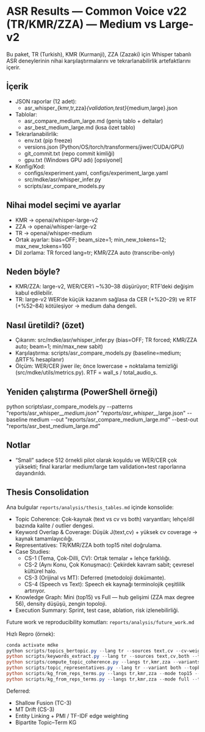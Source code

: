 # ASR Results — Common Voice v22 (TR/KMR/ZZA) — Medium vs Large-v2

Bu paket, TR (Turkish), KMR (Kurmanji), ZZA (Zazaki) için Whisper tabanlı ASR deneylerinin nihai karşılaştırmalarını ve tekrarlanabilirlik artefaktlarını içerir.

## İçerik
- JSON raporlar (12 adet):
  - asr_whisper_{kmr,tr,zza}_{validation,test}_{medium,large}.json
- Tablolar:
  - asr_compare_medium_large.md  (geniş tablo + deltalar)
  - asr_best_medium_large.md     (kısa özet tablo)
- Tekrarlanabilirlik:
  - env.txt          (pip freeze)
  - versions.json    (Python/OS/torch/transformers/jiwer/CUDA/GPU)
  - git_commit.txt   (repo commit kimliği)
  - gpu.txt          (Windows GPU adı) [opsiyonel]
- Konfig/Kod:
  - configs/experiment.yaml, configs/experiment_large.yaml
  - src/mdke/asr/whisper_infer.py
  - scripts/asr_compare_models.py

## Nihai model seçimi ve ayarlar
- KMR → openai/whisper-large-v2
- ZZA → openai/whisper-large-v2
- TR  → openai/whisper-medium
- Ortak ayarlar: bias=OFF; beam_size=1; min_new_tokens=12; max_new_tokens=160
- Dil zorlama: TR forced lang=tr; KMR/ZZA auto (transcribe-only)

## Neden böyle?
- KMR/ZZA: large-v2, WER/CER’i ~%30–38 düşürüyor; RTF’deki değişim kabul edilebilir.
- TR: large-v2 WER’de küçük kazanım sağlasa da CER (+%20–29) ve RTF (+%52–84) kötüleşiyor → medium daha dengeli.

## Nasıl üretildi? (özet)
- Çıkarım: src/mdke/asr/whisper_infer.py (bias=OFF; TR forced; KMR/ZZA auto; beam=1; min/max_new sabit)
- Karşılaştırma: scripts/asr_compare_models.py (baseline=medium; ΔRTF% hesaplanır)
- Ölçüm: WER/CER jiwer ile; önce lowercase + noktalama temizliği (src/mdke/utils/metrics.py). RTF = wall_s / total_audio_s.

## Yeniden çalıştırma (PowerShell örneği)
python scripts\asr_compare_models.py --patterns "reports/asr_whisper_*_*_medium.json" "reports/asr_whisper_*_*_large.json" --baseline medium --out "reports/asr_compare_medium_large.md" --best-out "reports/asr_best_medium_large.md"

## Notlar
- “Small” sadece 512 örnekli pilot olarak koşuldu ve WER/CER çok yüksekti; final kararlar medium/large tam validation+test raporlarına dayandırıldı.

## Thesis Consolidation

Ana bulgular `reports/analysis/thesis_tables.md` içinde konsolide:
- Topic Coherence: Çok-kaynak (text vs cv vs both) varyantları; lehçe/dil bazında kalite / outlier dengesi.
- Keyword Overlap & Coverage: Düşük J(text,cv) + yüksek cv coverage → kaynak tamamlayıcılığı.
- Representatives: TR/KMR/ZZA both top15 nitel doğrulama.
- Case Studies:
  - CS-1 (Tema, Çok-Dilli, CV): Ortak temalar + lehçe farklılığı.
  - CS-2 (Aynı Konu, Çok Konuşmacı): Çekirdek kavram sabit; çevresel kültürel halo.
  - CS-3 (Orijinal vs MT): Deferred (metodoloji dokümante).
  - CS-4 (Speech vs Text): Speech ek kaynağı terminolojik çeşitlilik artırıyor.
- Knowledge Graph: Mini (top15) vs Full — hub gelişimi (ZZA max degree 56), density düşüşü, zengin topoloji.
- Execution Summary: Sprint, test case, ablation, risk izlenebilirliği.

Future work ve reproducibility komutları: `reports/analysis/future_work.md`

Hızlı Repro (örnek):
```powershell
conda activate mdke
python scripts/topics_bertopic.py --lang tr --sources text,cv --cv-weight 0.5
python scripts/keywords_extract.py --lang tr --sources text,cv,both --topk 200
python scripts/compute_topic_coherence.py --langs tr,kmr,zza --variants text,cv,both --topn 10
python scripts/topic_representatives.py --lang tr --variant both --topk_docs 2
python scripts/kg_from_reps_terms.py --langs tr,kmr,zza --mode top15 --top_terms 5
python scripts/kg_from_reps_terms.py --langs tr,kmr,zza --mode full --top_terms 5 --summary_md reports/analysis/kg_examples_full.md
```

Deferred:
- Shallow Fusion (TC-3)
- MT Drift (CS-3)
- Entity Linking + PMI / TF-IDF edge weighting
- Bipartite Topic–Term KG